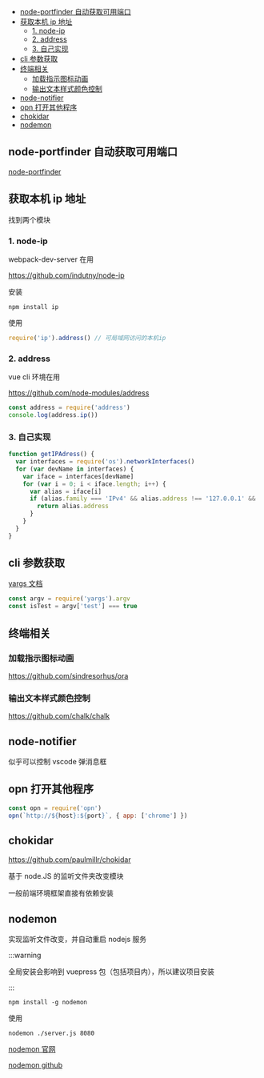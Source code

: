 - [node-portfinder 自动获取可用端口](#node-portfinder-自动获取可用端口)
- [获取本机 ip 地址](#获取本机-ip-地址)
  - [1. node-ip](#1-node-ip)
  - [2. address](#2-address)
  - [3. 自己实现](#3-自己实现)
- [cli 参数获取](#cli-参数获取)
- [终端相关](#终端相关)
  - [加载指示图标动画](#加载指示图标动画)
  - [输出文本样式颜色控制](#输出文本样式颜色控制)
- [node-notifier](#node-notifier)
- [opn 打开其他程序](#opn-打开其他程序)
- [chokidar](#chokidar)
- [nodemon](#nodemon)

## node-portfinder 自动获取可用端口

[node-portfinder](https://github.com/indexzero/node-portfinder)

## 获取本机 ip 地址

找到两个模块

### 1. node-ip

webpack-dev-server 在用

https://github.com/indutny/node-ip

安装

```
npm install ip
```

使用

```js
require('ip').address() // 可局域网访问的本机ip
```

### 2. address

vue cli 环境在用

https://github.com/node-modules/address

```js
const address = require('address')
console.log(address.ip())
```

### 3. 自己实现

```js
function getIPAdress() {
  var interfaces = require('os').networkInterfaces()
  for (var devName in interfaces) {
    var iface = interfaces[devName]
    for (var i = 0; i < iface.length; i++) {
      var alias = iface[i]
      if (alias.family === 'IPv4' && alias.address !== '127.0.0.1' && !alias.internal) {
        return alias.address
      }
    }
  }
}
```

## cli 参数获取

[yargs 文档](https://github.com/yargs/yargs)

```js
const argv = require('yargs').argv
const isTest = argv['test'] === true
```

## 终端相关

### 加载指示图标动画

https://github.com/sindresorhus/ora

### 输出文本样式颜色控制

https://github.com/chalk/chalk

## node-notifier

似乎可以控制 vscode 弹消息框

## opn 打开其他程序

```js
const opn = require('opn')
opn(`http://${host}:${port}`, { app: ['chrome'] })
```

## chokidar

https://github.com/paulmillr/chokidar

基于 node.JS 的监听文件夹改变模块

一般前端环境框架直接有依赖安装

## nodemon

实现监听文件改变，并自动重启 nodejs 服务

:::warning

全局安装会影响到 vuepress 包（包括项目内），所以建议项目安装

:::

```shell
npm install -g nodemon
```

使用

```shell
nodemon ./server.js 8080
```

[nodemon 官网](https://nodemon.io)

[nodemon github](https://github.com/remy/nodemon)
